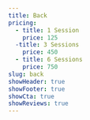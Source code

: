 ```yaml
---
title: Back
pricing:
  - title: 1 Session
    price: 125
  -title: 3 Sessions
    price: 450
  - title: 6 Sessions
    price: 750
slug: back
showHeader: true
showFooter: true
showCta: true
showReviews: true
---
```

